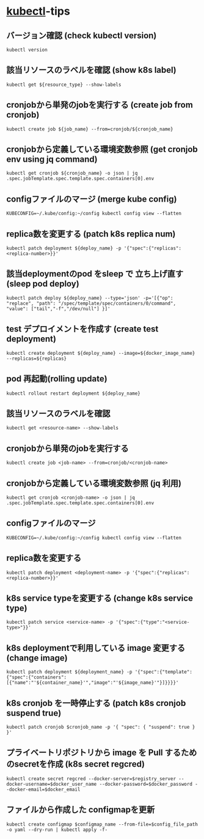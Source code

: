 # [kubectl](https://kubernetes.io/ja/docs/reference/kubectl/_print/)-tips

## バージョン確認 (check kubectl version)

```shell
kubectl version
```

## 該当リソースのラベルを確認 (show k8s label)

```shell
kubectl get ${resource_type} --show-labels
```

## cronjobから単発のjobを実行する (create job from cronjob)

```shell
kubectl create job ${job_name} --from=cronjob/${cronjob_name}
```

## cronjobから定義している環境変数参照 (get cronjob env using jq command)

```shell
kubectl get cronjob ${cronjob_name} -o json | jq .spec.jobTemplate.spec.template.spec.containers[0].env
```

## configファイルのマージ (merge kube config)

```shell
KUBECONFIG=~/.kube/config:~/config kubectl config view --flatten
```

## replica数を変更する (patch k8s replica num)

```shell
kubectl patch deployment ${deploy_name} -p '{"spec":{"replicas": <replica-number>}}'
```

## 該当deploymentのpod をsleep で 立ち上げ直す (sleep pod deploy)

```shell
kubectl patch deploy ${deploy_name} --type='json' -p='[{"op": "replace", "path": "/spec/template/spec/containers/0/command", "value": ["tail","-f","/dev/null"] }]'
```

## test デプロイメントを作成す (create test deployment)

```shell
kubectl create deployment ${deploy_name} --image=${docker_image_name} --replicas=${replicas}
```

## pod 再起動(rolling update)

```shell
kubectl rollout restart deployment ${deploy_name} 
```

## 該当リソースのラベルを確認

```shell
kubectl get <resource-name> --show-labels
```

## cronjobから単発のjobを実行する
```shell
kubectl create job <job-name> --from=cronjob/<cronjob-name> 
```

## cronjobから定義している環境変数参照 (jq 利用)

```shell
kubectl get cronjob <cronjob-name> -o json | jq .spec.jobTemplate.spec.template.spec.containers[0].env
```

## configファイルのマージ

```shell
KUBECONFIG=~/.kube/config:~/config kubectl config view --flatten
```

## replica数を変更する

```shell
kubectl patch deployment <deployment-name> -p '{"spec":{"replicas": <replica-number>}}'
```

## k8s service typeを変更する (change k8s service type)

```shell
kubectl patch service <service-name> -p '{"spec":{"type":"<service-type>"}}'
```

## k8s deploymentで利用している image 変更する (change image)

```shell
kubectl patch deployment ${deployment_name} -p '{"spec":{"template":{"spec":{"containers":[{"name":"'${container_name}'","image":"'${image_name}'"}]}}}}'
```

## k8s cronjob を一時停止する (patch k8s cronjob suspend true)

```shell
kubectl patch cronjob $cronjob_name -p '{ "spec": { "suspend": true } }'
```

## プライベートリポジトリから image を Pull するためのsecretを作成 (k8s secret regcred)

```shell
kubectl create secret regcred --docker-server=$registry_server --docker-username=$docker_user_name --docker-password=$docker_password --docker-email=$docker_email 
```

## ファイルから作成した configmapを更新

```shell
kubectl create configmap $configmap_name --from-file=$config_file_path -o yaml --dry-run | kubectl apply -f-
```
